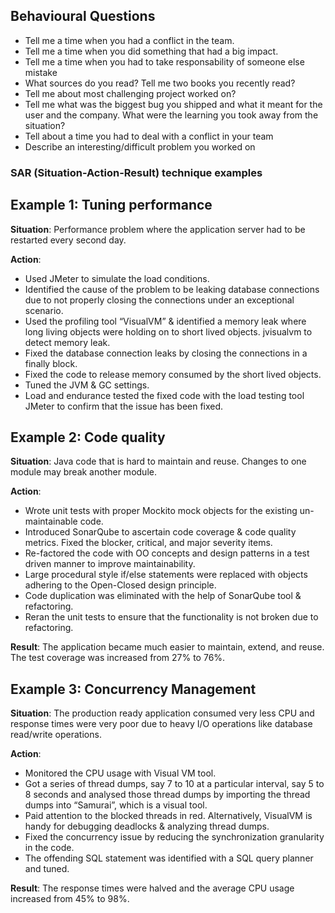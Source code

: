 ## Behavioural Questions
 - Tell me a time when you had a conflict in the team.
 - Tell me a time when you did something that had a big impact.
 - Tell me a time when you had to take responsability of someone else mistake  
 - What sources do you read? Tell me two books you recently read?  
 - Tell me about most challenging project worked on?
 - Tell me what was the biggest bug you shipped and what it meant for the user and the company. What were the learning you took away from the situation?  
 - Tell about a time you had to deal with a conflict in your team  
 - Describe an interesting/difficult problem you worked on  

### SAR (Situation-Action-Result) technique examples

## Example 1: Tuning performance
**Situation**: Performance problem where the application server had to be restarted every second day.

**Action**:
- Used JMeter to simulate the load conditions.
- Identified the cause of the problem to be leaking database connections due to not properly closing the connections under an exceptional scenario.
- Used the profiling tool “VisualVM” & identified a memory leak where long living objects were holding on to short lived objects. jvisualvm to detect memory leak.
- Fixed the database connection leaks by closing the connections in a finally block.
- Fixed the code to release memory consumed by the short lived objects.
- Tuned the JVM & GC settings. 
- Load and endurance tested the fixed code with the load testing tool JMeter to confirm that the issue has been fixed.


## Example 2: Code quality

**Situation**: Java code that is hard to maintain and reuse. Changes to one module may break another module.

**Action**:
- Wrote unit tests with proper Mockito mock objects for the existing un-maintainable code.
- Introduced SonarQube to ascertain code coverage & code quality metrics. Fixed the blocker, critical, and major severity items.
- Re-factored the code with OO concepts and design patterns in a test driven manner to improve maintainability.
- Large procedural style if/else statements were replaced with objects adhering to the Open-Closed design principle.
- Code duplication was eliminated with the help of SonarQube tool & refactoring.
- Reran the unit tests to ensure that the functionality is not broken due to refactoring.

**Result**: The application became much easier to maintain, extend, and reuse. The test coverage was increased from 27% to 76%.

## Example 3: Concurrency Management
**Situation**: The production ready application consumed very less CPU and response times were very poor due to heavy I/O operations like database read/write operations.

**Action**:
- Monitored the CPU usage with Visual VM tool.
- Got a series of thread dumps, say 7 to 10 at a particular interval, say 5 to 8 seconds and analysed those thread dumps by importing the thread dumps into “Samurai”, which is a visual tool.
- Paid attention to the blocked threads in red. Alternatively, VisualVM is handy for debugging deadlocks & analyzing thread dumps.
- Fixed the concurrency issue by reducing the synchronization granularity in the code.
- The offending SQL statement was identified with a SQL query planner and tuned.

**Result**: The response times were halved and the average CPU usage increased from 45% to 98%.
